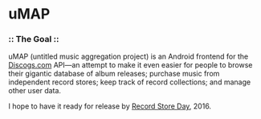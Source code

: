 # uMAP
<h3>:: The Goal ::</h3>

uMAP (untitled music aggregation project) is an Android frontend for the [Discogs.com](http://www.discogs.com) API—an attempt to make it even easier for people to browse their gigantic database of album releases; purchase music from independent record stores; keep track of record collections; and manage other user data.

I hope to have it ready for release by [Record Store Day](http://www.recordstoreday.com/), 2016.

